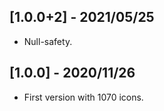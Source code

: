 ## [1.0.0+2] - 2021/05/25

* Null-safety.

## [1.0.0] - 2020/11/26

* First version with 1070 icons.
